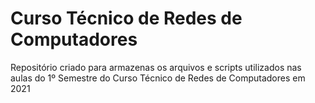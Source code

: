 # Curso Técnico de Redes de Computadores
Repositório criado para armazenas os arquivos e scripts utilizados nas aulas do 1º Semestre do Curso Técnico de Redes de Computadores em 2021
